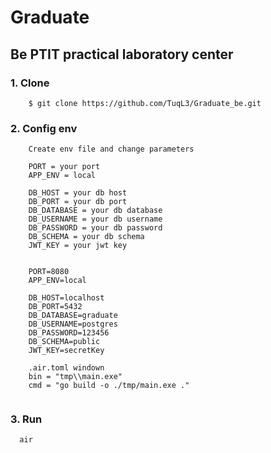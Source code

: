 # Graduate
## Be PTIT practical laboratory center
### 1. Clone
```
    $ git clone https://github.com/TuqL3/Graduate_be.git
```
### 2. Config env
```
    Create env file and change parameters
    
    PORT = your port
    APP_ENV = local

    DB_HOST = your db host
    DB_PORT = your db port
    DB_DATABASE = your db database
    DB_USERNAME = your db username
    DB_PASSWORD = your db password
    DB_SCHEMA = your db schema
    JWT_KEY = your jwt key


    PORT=8080
    APP_ENV=local
    
    DB_HOST=localhost
    DB_PORT=5432
    DB_DATABASE=graduate
    DB_USERNAME=postgres
    DB_PASSWORD=123456
    DB_SCHEMA=public
    JWT_KEY=secretKey

    .air.toml windown
    bin = "tmp\\main.exe"
    cmd = "go build -o ./tmp/main.exe ."
    
```
### 3. Run
```shell
  air
```
